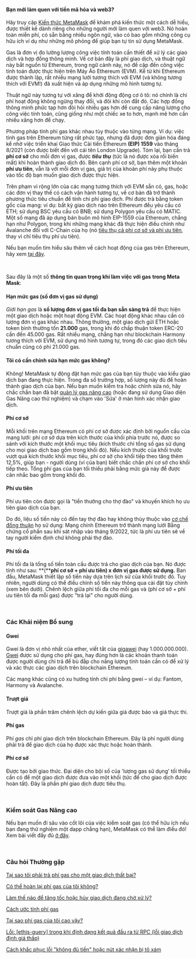 
#### Bạn mới làm quen với tiền mã hóa và web3?


Hãy truy cập [Kiến thức MetaMask](https://learn.metamask.io/) để khám phá kiến thức một cách dễ hiểu, được thiết kế dành riêng cho những người mới làm quen với web3. Nó hoàn toàn miễn phí, có sẵn bằng nhiều ngôn ngữ, vào có bao gồm những công cụ hữu ích ví dụ như những mô phỏng để giúp bạn tự tin sử dụng MetaMask.



Gas  là đơn vị đo lường lượng công việc tính toán cần thiết để xử lý các giao dịch và hợp đồng thông minh. Về cơ bản đây là phí giao dịch, và thuật ngữ này bắt nguồn từ Ethereum, trong ngữ cảnh này, nó đề cập đến công việc tính toán được thực hiện trên Máy Ảo Ethereum (EVM). Kể từ khi Ethereum được thành lập, rất nhiều mạng lưới tương thích với EVM (và không tương thích với EVM!) đã xuất hiện và áp dụng những mô hình tương tự.


Thuật ngữ này tương tự với xăng để khởi động động cơ ô tô: nó chính là chi phí hoạt động không ngừng thay đổi, và đôi khi còn đắt đỏ. Các hợp đồng thông minh phức tạp hơn đòi hỏi nhiều gas hơn để cung cấp năng lượng cho công việc tính toán, cũng giống như một chiếc xe to hơn, mạnh mẽ hơn cần nhiều xăng hơn để chạy.


Phương pháp tính phí gas khác nhau tùy thuộc vào từng mạng. Ví dụ: việc tính gas trên Ethereum từng rất phức tạp, nhưng đã được đơn giản hóa đáng kể nhờ việc triển khai Giao thức Cải tiến Ethereum **(EIP) 1559** vào tháng 8/2021 (còn được biết đến với cái tên London Upgrade). Tóm lại, bạn cần trả **phí cơ sở** cho mỗi đơn vị gas, được ***tiêu thụ*** (tức là nó được xóa rồi biến mất) khi hoàn thành giao dịch đó. Bên cạnh phí cơ sở, bạn thêm một khoản **phí ưu tiên**, vẫn là với mỗi đơn vị gas, giá trị của khoản phí này phụ thuộc vào tốc độ bạn muốn giao dịch được thực hiện. 


Trên phạm vi rộng lớn của các mạng tương thích với EVM sẵn có, gas, hoặc các đơn vị thay thế có cách vận hành tương tự, về cơ bản đã trở thành phương thức tiêu chuẩn để tính chi phí giao dịch. Phí được trả bằng token gốc của mạng: ví dụ: bất kỳ giao dịch nào trên Ethereum đều yêu cầu có ETH; sử dụng BSC yêu cầu có BNB; sử dụng Polygon yêu cầu có MATIC. Một số mạng đã áp dụng bán buôn mô hình EIP-1559 của Ethereum, chẳng hạn như Polygon, trong khi những mạng khác đã thực hiện điều chỉnh như Avalanche đối với C-Chain của họ (nó [tiêu thụ cả phí cơ sở và phí ưu tiên](https://docs.avax.network/learn/platform-overview/transaction-fees/#c-chain-fees), thay vì chỉ tiêu thụ phí ưu tiên). 


Nếu bạn muốn tìm hiểu sâu thêm về cách hoạt động của gas trên Ethereum, hãy xem [tại đây](https://ethereum.org/en/developers/docs/gas/).


 


Sau đây là một số **thông tin quan trọng khi làm việc với gas** **trong Meta Mask**:


#### **Hạn mức gas (số đơn vị gas sử dụng)**


 *Giới hạn gas*  là **số lượng đơn vị gas tối đa bạn sẵn sàng trả** để thực hiện một giao dịch hoặc một hoạt động EVM. Các hoạt động khác nhau cần có lượng đơn vị gas khác nhau. Thông thường, một giao dịch gửi ETH hoặc token bình thường tốn **21.000** gas, trong khi đó chấp thuận token ERC-20 cần đến 45.000 gas. Rất nhiều mạng, chẳng hạn như blockchain Harmony tương thích với EVM, sử dụng mô hình tương tự, trong đó các giao dịch tiêu chuẩn cũng có phí 21.000 gas. 



#### Tôi có cần chỉnh sửa hạn mức gas không?


Không! MetaMask tự động đặt hạn mức gas của bạn tùy thuộc vào kiểu giao dịch bạn đang thực hiện. Trong đa số trường hợp, số lượng này đủ để hoàn thành giao dịch của bạn. Nếu bạn muốn kiểm tra hoặc chỉnh sửa nó, hãy chắc chắn bạn đã bật [quản lý gas nâng cao](https://metamask.zendesk.com/hc/en-us/articles/360022895972) (hoặc đang sử dụng Giao diện Gas Nâng cao thử nghiệm) và chạm vào 'Sửa' ở màn hình xác nhận giao dịch.



#### **Phí cơ sở**


Mỗi khối trên mạng Ethereum có phí cơ sở được xác định bởi nguồn cầu của mạng lưới: phí cơ sở dựa trên kích thước của khối phía trước nó, được so sánh với kích thước một khối mục tiêu (kích thước chỉ tổng số gas sử dụng cho mọi giao dịch bao gồm trong khối đó). Nếu kích thước của khối trước vượt quá kích thước khối mục tiêu, phí cơ sở cho khối tiếp theo tăng thêm 12,5%, giúp bạn - người dùng (ví của bạn) biết chắc chắn phí cơ sở cho khối tiếp theo. Tổng phí gas của bạn tối thiểu phải bằng mức giá này để được cân nhắc bao gồm trong khối đó. 


#### **Phí ưu tiên**


Phí ưu tiên còn được gọi là "tiền thưởng cho thợ đào" và khuyến khích họ ưu tiên giao dịch của bạn.


Do đó, liệu số tiền này có đến tay thợ đào hay không thùy thuộc vào [cơ chế đồng thuận](https://metamask.zendesk.com/hc/en-us/articles/360015489611-Learn-the-basics-of-blockchains-and-Ethereum-miners-and-validators-gas-cryptocurrencies-and-NFTs-block-explorer-networks-etc-) họ sử dụng: Mạng chính Ethereum trở thành mạng lưới Bằng chứng cổ phần sau khi sát nhập vào tháng 9/2022, tức là phí ưu tiên sẽ về tay người kiểm định chứ không phải thợ đào. 


#### **Phí tối đa**


Phí tối đa là tổng số tiền toàn cầu được trả cho giao dịch của bạn. Nó được tính như sau: **(****phí cơ sở + phí ưu tiên) x đơn vị gas được sử dụng.** Ban đầu, MetaMask thiết lập số tiền này dựa trên lịch sử của khối trước đó. Tuy nhiên, người dùng có thể điều chỉnh số tiền này thông qua cài đặt tùy chỉnh (xem bên dưới). Chênh lệch giữa phí tối đa cho mỗi gas và (phí cơ sở + phí ưu tiên tối đa mỗi gas) được "trả lại" cho người dùng.


 


### **Các Khái niệm Bổ sung**


#### **Gwei**


Gwei là đơn vị nhỏ nhất của ether, viết tắt của [gigawei](https://ethgasstation.info/blog/gwei/) (hay 1.000.000.000). [Gwei](https://www.investopedia.com/terms/g/gwei-ethereum.asp) được sử dụng cho phí gas, hay đúng hơn là các khoản thanh toán được người dùng chi trả để bù đắp cho năng lượng tính toán cần có để xử lý và xác thực các giao dịch trên blockchain Ethereum. 


Các mạng khác cũng có xu hướng tính chi phí bằng gwei – ví dụ: Fantom, Harmony và Avalanche.


#### **Trượt giá**


Trượt giá là phần trăm chênh lệch dự kiến giữa giá được báo và giá thực thi.


#### **Phí gas**


Phí *gas* chỉ phí giao dịch trên blockchain Ethereum. Đây là phí người dùng phải trả để giao dịch của họ được xác thực hoặc hoàn thành. 


#### **Phí cơ sở**


Được tạo bởi giao thức. Đại diện cho bội số của 'lượng gas sử dụng' tối thiểu cần có để một giao dịch được đưa vào một khối (tức để cho giao dịch được hoàn tất). Đây là phần phí giao dịch được tiêu thụ.


 


### **Kiểm soát Gas Nâng cao**


Nếu bạn muốn đi sâu vào cốt lõi của việc kiểm soát gas (có thể hữu ích nếu bạn đang thử nghiệm một dapp chẳng hạn), MetaMask có thể làm điều đó! Xem bài viết đầy đủ [ở đây](https://metamask.zendesk.com/hc/en-us/articles/360022895972).


 


### **Câu hỏi Thường gặp**


[Tại sao tôi phải trả phí gas cho một giao dịch thất bại?](https://metamask.zendesk.com/hc/en-us/articles/360045439051)


[Có thể hoàn lại phí gas của tôi không?](https://metamask.zendesk.com/hc/en-us/articles/360058370012)


[Làm thế nào để tăng tốc hoặc hủy giao dịch đang chờ xử lý?](https://metamask.zendesk.com/hc/en-us/articles/360015489251)


[Cách ước tính phí gas](https://metamask.zendesk.com/hc/en-us/articles/360059562111)


[Tại sao phí gas của tôi cao vậy?](https://metamask.zendesk.com/hc/en-us/articles/360058751211-Why-my-gas-fees-are-so-high-)


[Lỗi: [ethjs-query] trong khi định dạng kết quả đầu ra từ RPC (lỗi giao dịch định giá thấp)](https://metamask.zendesk.com/hc/en-us/articles/4402538041869)


[Cách khắc phục lỗi "không đủ tiền" hoặc nút xác nhận bị tô xám](https://metamask.zendesk.com/hc/en-us/articles/360044703372)


 


 

